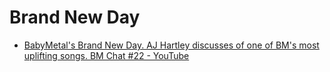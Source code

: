 # Brand New Day

* [BabyMetal's Brand New Day. AJ Hartley discusses of one of BM's most uplifting songs. BM Chat #22 - YouTube](https://www.youtube.com/watch?v=NM84Vy1tcrc&list=PLbMSceCLFM-S8CORnK0CqGFCgdb2HKsU6&index=16&ab_channel=AndrewHartley)